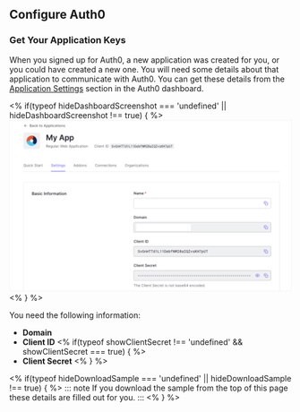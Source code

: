 ## Configure Auth0
### Get Your Application Keys

When you signed up for Auth0, a new application was created for you, or you could have created a new one. You will need some details about that application to communicate with Auth0. You can get these details from the [Application Settings](${manage_url}/#/applications) section in the Auth0 dashboard.

<% if(typeof hideDashboardScreenshot === 'undefined' || hideDashboardScreenshot !== true) { %>
![App Dashboard](/media/articles/dashboard/client_settings.png)
<% } %>

You need the following information:

* **Domain**
* **Client ID**
<% if(typeof showClientSecret !== 'undefined' && showClientSecret === true) { %>
* **Client Secret**
<% } %>

<% if(typeof hideDownloadSample === 'undefined' || hideDownloadSample !== true) { %>
::: note
If you download the sample from the top of this page these details are filled out for you.
:::
<% } %>
